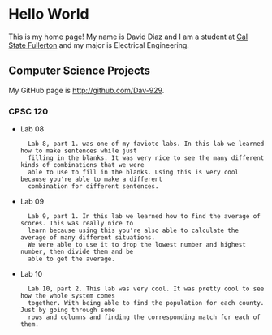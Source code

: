 # Hello World
This is my home page! My name is David Diaz and I am a student at [Cal State Fullerton](http://www.fullerton.edu/) and my major is Electrical Engineering.

## Computer Science Projects

My GitHub page is http://github.com/Dav-929.


### CPSC 120

* Lab 08
        
        Lab 8, part 1. was one of my faviote labs. In this lab we learned how to make sentences while just
        filling in the blanks. It was very nice to see the many different kinds of combinations that we were
        able to use to fill in the blanks. Using this is very cool because you're able to make a different
        combination for different sentences.

* Lab 09
       
        Lab 9, part 1. In this lab we learned how to find the average of scores. This was really nice to
        learn because using this you're also able to calculate the average of many different situations.
        We were able to use it to drop the lowest number and highest number, then divide them and be
        able to get the average. 

* Lab 10
        
        Lab 10, part 2. This lab was very cool. It was pretty cool to see how the whole system comes
        together. With being able to find the population for each county. Just by going through some
        rows and columns and finding the corresponding match for each of them. 
